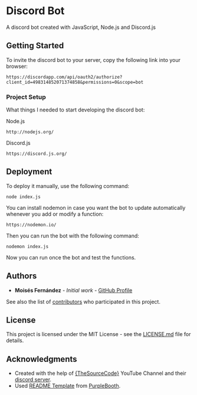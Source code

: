 # Discord Bot

A discord bot created with JavaScript, Node.js and Discord.js

## Getting Started

To invite the discord bot to your server, copy the following link into your browser:

```
https://discordapp.com/api/oauth2/authorize?client_id=498314852071374858&permissions=0&scope=bot
```

### Project Setup

What things I needed to start developing the discord bot:

Node.js
```
http://nodejs.org/
```

Discord.js
```
https://discord.js.org/
```

## Deployment

To deploy it manually, use the following command:
```
node index.js
```

You can install nodemon in case you want the bot to update automatically whenever you add or modify a function:
```
https://nodemon.io/
```

Then you can run the bot with the following command:
```
nodemon index.js
```

Now you can run once the bot and test the functions.

## Authors

* **Moisés Fernández** - *Initial work* - [GitHub Profile](https://github.com/moyfdzz)

See also the list of [contributors](https://github.com/moyfdzz/discord-bot/graphs/contributors) who participated in this project.

## License

This project is licensed under the MIT License - see the [LICENSE.md](LICENSE.md) file for details.

## Acknowledgments

* Created with the help of [{TheSourceCode}](https://www.youtube.com/channel/UCNXt2MrZaqfIBknamqwzeXA) YouTube Channel and their [discord server](https://discord.gg/w24CQMR).
* Used [README Template](https://gist.github.com/PurpleBooth/109311bb0361f32d87a2) from [PurpleBooth](https://github.com/PurpleBooth).